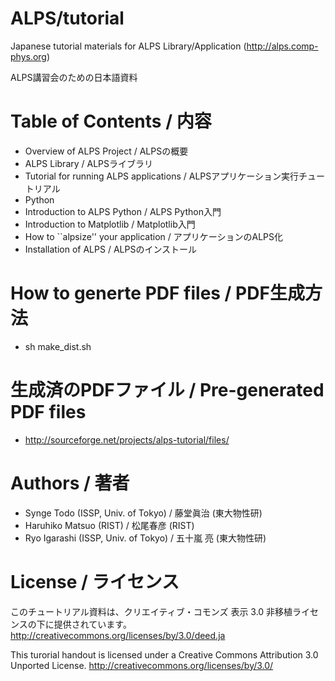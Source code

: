 ALPS/tutorial
=============

Japanese tutorial materials for ALPS Library/Application (http://alps.comp-phys.org)

ALPS講習会のための日本語資料

Table of Contents / 内容
============================

* Overview of ALPS Project / ALPSの概要
* ALPS Library / ALPSライブラリ
* Tutorial for running ALPS applications / ALPSアプリケーション実行チュートリアル
* Python
* Introduction to ALPS Python / ALPS Python入門
* Introduction to Matplotlib / Matplotlib入門
* How to ``alpsize'' your application / アプリケーションのALPS化
* Installation of ALPS / ALPSのインストール

How to generte PDF files / PDF生成方法
==============================================

* sh make_dist.sh

生成済のPDFファイル / Pre-generated PDF files
======================================================

* http://sourceforge.net/projects/alps-tutorial/files/

Authors / 著者
=================

* Synge Todo (ISSP, Univ. of Tokyo) / 藤堂眞治 (東大物性研)
* Haruhiko Matsuo (RIST) / 松尾春彦 (RIST)
* Ryo Igarashi (ISSP, Univ. of Tokyo) / 五十嵐 亮 (東大物性研)

License / ライセンス
==========================

このチュートリアル資料は、クリエイティブ・コモンズ 表示 3.0 非移植ライセンスの下に提供されています。<http://creativecommons.org/licenses/by/3.0/deed.ja>

This turorial handout is licensed under a Creative Commons Attribution 3.0 Unported License. <http://creativecommons.org/licenses/by/3.0/>
